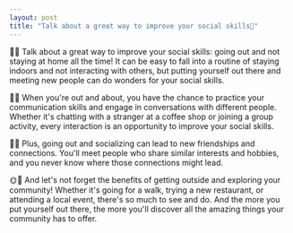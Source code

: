 ```yaml
---
layout: post
title: "Talk about a great way to improve your social skills🌟"
---
```


👋😃 Talk about a great way to improve your social skills: going out and not staying at home all the time! It can be easy to fall into a routine of staying indoors and not interacting with others, but putting yourself out there and meeting new people can do wonders for your social skills.

🌟💬 When you're out and about, you have the chance to practice your communication skills and engage in conversations with different people. Whether it's chatting with a stranger at a coffee shop or joining a group activity, every interaction is an opportunity to improve your social skills.

👥🎉 Plus, going out and socializing can lead to new friendships and connections. You'll meet people who share similar interests and hobbies, and you never know where those connections might lead.

🌞🌴 And let's not forget the benefits of getting outside and exploring your community! Whether it's going for a walk, trying a new restaurant, or attending a local event, there's so much to see and do. And the more you put yourself out there, the more you'll discover all the amazing things your community has to offer.
